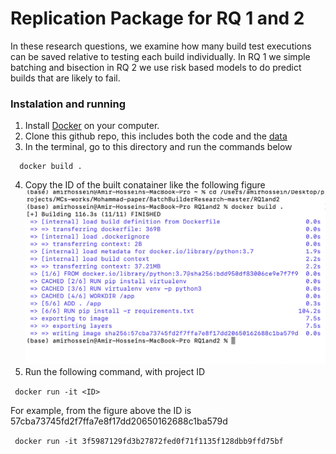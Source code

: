 # Replication Package for RQ 1 and 2

In these research questions, we examine how many build test executions can be saved relative to testing each build individually. In RQ 1 we simple batching and bisection in RQ 2 we use risk based models to do predict builds that are likely to fail.

### Instalation and running

1. Install [Docker](https://docs.docker.com/get-docker/) on your computer.
2. Clone this github repo, this includes both the code and the [data](https://github.com/CESEL/BatchBuilderResearch/tree/master/RQ1%2C2/data)
3. In the terminal, go to this directory and run the commands below

```
  docker build .

```

4. Copy the ID of the built conatainer like the following figure
   ![Image description](https://github.com/CESEL/BatchBuilderResearch/blob/master/RQ1and2/container_id.png)
5. Run the following command, with project ID

<code> docker run -it \<ID\> </code>

For example, from the figure above the ID is 57cba73745fd2f7ffa7e8f17dd20650162688c1ba579d

<code> docker run -it 3f5987129fd3b27872fed0f71f1135f128dbb9ffd75bf </code>

